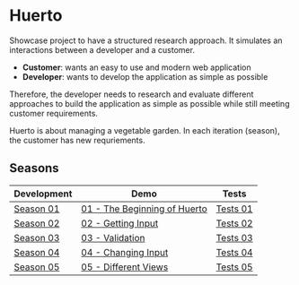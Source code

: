 # Huerto

Showcase project to have a structured research approach.
It simulates an interactions between a developer and a customer.

- **Customer**: wants an easy to use and modern web application
- **Developer**: wants to develop the application as simple as possible

Therefore, the developer needs to research and evaluate different approaches to build the application
as simple as possible while still meeting customer requirements.

Huerto is about managing a vegetable garden. In each iteration (season), the customer has new requriements.

## Seasons

| Development     | Demo                                                                                        | Tests                                                                    |
| --------------- | ------------------------------------------------------------------------------------------- | ------------------------------------------------------------------------ |
| [Season 01](01) | [01 - The Beginning of Huerto](https://robin-fhnw.github.io/IP5-Puerro/huerto/01/demo.html) | [Tests 01](https://robin-fhnw.github.io/IP5-Puerro/huerto/01/tests.html) |
| [Season 02](02) | [02 - Getting Input](https://robin-fhnw.github.io/IP5-Puerro/huerto/02/demo.html)           | [Tests 02](https://robin-fhnw.github.io/IP5-Puerro/huerto/02/tests.html) |
| [Season 03](03) | [03 - Validation](https://robin-fhnw.github.io/IP5-Puerro/huerto/03/demo.html)              | [Tests 03](https://robin-fhnw.github.io/IP5-Puerro/huerto/03/tests.html) |
| [Season 04](04) | [04 - Changing Input](https://robin-fhnw.github.io/IP5-Puerro/huerto/04/demo.html)          | [Tests 04](https://robin-fhnw.github.io/IP5-Puerro/huerto/04/tests.html) |
| [Season 05](05) | [05 - Different Views](https://robin-fhnw.github.io/IP5-Puerro/huerto/05/demo.html)         | [Tests 05](https://robin-fhnw.github.io/IP5-Puerro/huerto/05/tests.html) |
